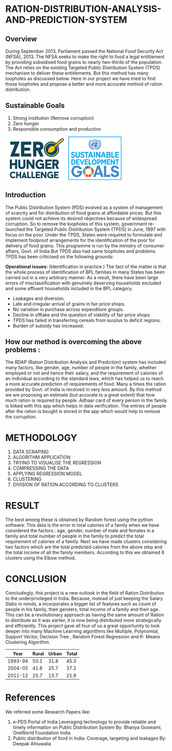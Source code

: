 # RATION-DISTRIBUTION-ANALYSIS-AND-PREDICTION-SYSTEM

## **Overview**

During September 2013, Parliament passed the National Food Security Act (NFSA), 2013. The NFSA seeks to make the right to food a legal entitlement by providing subsidised food grains to nearly two-thirds of the population. The Act relies on the existing Targeted Public Distribution System (TPDS) mechanism to deliver these entitlements. But this method has many loopholes as discussed below. Here in our project we have tried to find those loopholes and propose a better and more accurate method of ration distribution.

## **Sustainable Goals**

   1. Strong institution (Remove corruption)
   2. Zero hunger
   3. Responsible consumption and production

![alt text](https://github.com/harsh-vishnoi/RATION-DISTRIBUTION-ANALYSIS-AND-PREDICTION-SYSTEM/blob/master/Readme/download.png)


## **Introduction**

   The Public Distribution System (PDS) evolved as a system of management of scarcity and for distribution of food grains at affordable prices. But this system could not achieve its desired objectives because of widespread corruption. So to remove the loopholes of this system, government re-launched the Targeted Public Distribution System (TPDS) in June, 1997 with focus on the poor. Under the TPDS, States were required to formulate and implement foolproof arrangements for the identification of the poor for delivery of food grains. This programme is run by the ministry of consumer affairs, Govt. of India.But TPDS also had same loopholes and problems. TPDS has been criticised on the following grounds:
       
**Operational issues:** (Identification in practice.) The fact of the matter is that the whole process of identification of BPL families in many States has been carried out in a very arbitrary manner. As a result, there have been large errors of misclassification with genuinely deserving households excluded and some affluent households included in the BPL category.

   * Leakages and diversion.
   * Late and irregular arrival of grains in fair price shops.
   * No variation in purchase across expenditure groups.
   * Decline in offtake and the question of viability of fair price shops.
   * TPDS has failed in transferring cereals from surplus to deficit regions.
   * Burden of subsidy has increased.

## **How our method is overcoming the above problems :**

The RDAP (Ration Distribution Analysis and Prediction) system has included many factors, like gender, age, number of people in the family, whether employed or not and hence their salary, and the requirement of calories of an individual according to the standard laws, which has helped us to reach a more accurate prediction of requirements of food.
Many a times the ration provided by Govt. of India is received in very less amount. By this method we are proposing an estimate (but accurate to a great extent) that how much ration is required by people.
Adhaar card of every person in the family is linked with this app which helps in data verification. The entries of people after the ration is bought is stored in the app which would help to remove the corruption.

# METHODOLOGY

   1. DATA SCRAPING
   2. ALGORITHM APPLICATION
   3. TRYING TO VISUALISE THE REGRESSION
   4.	COMPRESSING THE DATA
   5.	APPLYING REGRESSION MODEL
   6. CLUSTERING
   7.	DIVISION OF RATION ACCORDING TO CLUSTERS
   
  
# RESULT
   
The best among these is obtained by Random forest using the python software. This data is the error in total calories of a          family when we have considered the factors : age, gender, number of male and females in a family and total number of people in the family to predict the total requirement of calories of a family.
Next we have made clusters considering two factors which are the total predicted calories from the above step and the total income of all the family members. 
According to this we obtained 8 clusters using the Elbow method.

# CONCLUSION

Concludingly, this project is a new outlook in the field of Ration Distribution to the underprivileged in India. Because, instead of just keeping the Salary Slabs in minds, a incorporates a bigger list of features such as count of people in his family, their genders, total income of a family and their age. This can be a revolutionary approach as having the same amount of Ration to distribute as it was earlier, it is now being distributed more strategically and efficiently. 
This project gave all four of us a great opportunity to look deeper into many Machine Learning algorithms like Multiple, Polynomial, Support Vector, Decision Tree , Random Forest Regression and K- Means Clustering Algorithm.


| Year | Rural | Urban | Total | 
|------|-------|-------|-------|
|1993-94|50.1|31.8|45.3|
|2004-05|41.8|25.7|37.2|
|2011-12|25.7|13.7|21.9|


# References
We referred some Research Papers like:

1. e-PDS Portal of India Leveraging technology to provide reliable and timely 
	information on Public Distribution System
   By: Bhavya Goswami, OneWorld Foundation India
2.	Public distribution of food in India: Coverage, targeting and leakages
   By: Deepak Ahluwalia
